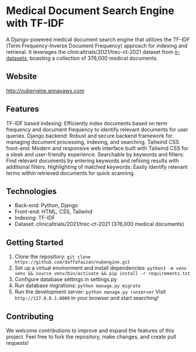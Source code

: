 # Medical Document Search Engine with TF-IDF
A Django-powered medical document search engine that utilizes the TF-IDF (Term Frequency-Inverse Document Frequency) approach for indexing and retrieval. It leverages the clinicaltrials/2021/trec-ct-2021 dataset from [ir-datasets](http://www.ir-datasets.com), boasting a collection of 376,000 medical documents.

## Website
http://nubengine.annavaws.com
## Features
TF-IDF based indexing: Efficiently index documents based on term frequency and document frequency to identify relevant documents for user queries.
Django backend: Robust and secure backend framework for managing document processing, indexing, and searching.
Tailwind CSS front-end: Modern and responsive web interface built with Tailwind CSS for a sleek and user-friendly experience.
Searchable by keywords and filters: Find relevant documents by entering keywords and refining results with additional filters.
Highlighting of matched keywords: Easily identify relevant terms within retrieved documents for quick scanning.
## Technologies
- Back-end: Python, Django
- Front-end: HTML, CSS, Tailwind
- Indexing: TF-IDF
- Dataset: clinicaltrials/2021/trec-ct-2021 (376,000 medical documents)
## Getting Started
1. Clone the repository: ```git clone https://github.com/daffafaizan/nubengine.git```
2. Set up a virtual environment and install dependencies: ```python3 -m venv venv && source venv/bin/activate && pip install -r requirements.txt```
3. Configure database settings in settings.py
4. Run database migrations: ```python manage.py migrate```
5. Run the development server: ```python manage.py runserver```
Visit ```http://127.0.0.1:8000``` in your browser and start searching!
## Contributing
We welcome contributions to improve and expand the features of this project. Feel free to fork the repository, make changes, and create pull requests!
